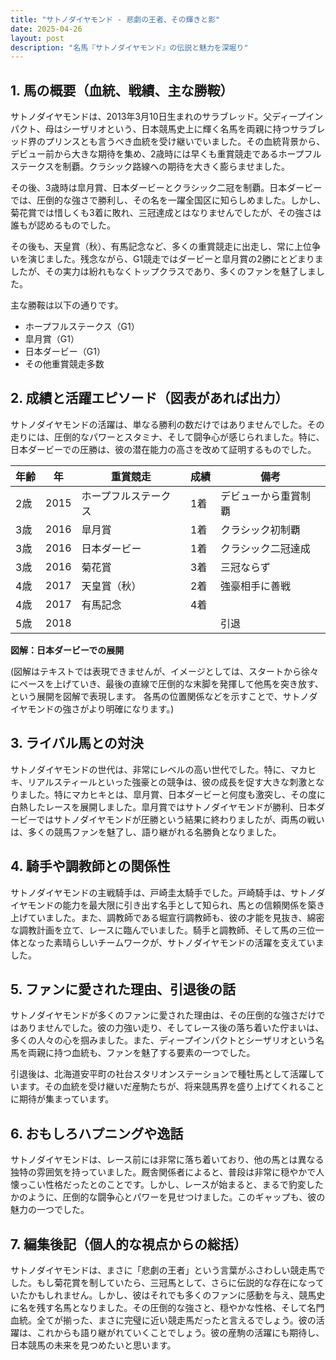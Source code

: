 ```yaml
---
title: "サトノダイヤモンド - 悲劇の王者、その輝きと影"
date: 2025-04-26
layout: post
description: "名馬『サトノダイヤモンド』の伝説と魅力を深堀り"
---
```


## 1. 馬の概要（血統、戦績、主な勝鞍）

サトノダイヤモンドは、2013年3月10日生まれのサラブレッド。父ディープインパクト、母はシーザリオという、日本競馬史上に輝く名馬を両親に持つサラブレッド界のプリンスとも言うべき血統を受け継いでいました。その血統背景から、デビュー前から大きな期待を集め、2歳時には早くも重賞競走であるホープフルステークスを制覇。クラシック路線への期待を大きく膨らませました。

その後、3歳時は皐月賞、日本ダービーとクラシック二冠を制覇。日本ダービーでは、圧倒的な強さで勝利し、その名を一躍全国区に知らしめました。しかし、菊花賞では惜しくも3着に敗れ、三冠達成とはなりませんでしたが、その強さは誰もが認めるものでした。

その後も、天皇賞（秋）、有馬記念など、多くの重賞競走に出走し、常に上位争いを演じました。残念ながら、G1競走ではダービーと皐月賞の2勝にとどまりましたが、その実力は紛れもなくトップクラスであり、多くのファンを魅了しました。

主な勝鞍は以下の通りです。

* ホープフルステークス（G1）
* 皐月賞（G1）
* 日本ダービー（G1）
* その他重賞競走多数


## 2. 成績と活躍エピソード（図表があれば出力）

サトノダイヤモンドの活躍は、単なる勝利の数だけではありませんでした。その走りには、圧倒的なパワーとスタミナ、そして闘争心が感じられました。特に、日本ダービーでの圧勝は、彼の潜在能力の高さを改めて証明するものでした。

| 年齢 | 年 | 重賞競走 | 成績 | 備考 |
|---|---|---|---|---|
| 2歳 | 2015 | ホープフルステークス | 1着 | デビューから重賞制覇 |
| 3歳 | 2016 | 皐月賞 | 1着 | クラシック初制覇 |
| 3歳 | 2016 | 日本ダービー | 1着 | クラシック二冠達成 |
| 3歳 | 2016 | 菊花賞 | 3着 | 三冠ならず |
| 4歳 | 2017 | 天皇賞（秋） | 2着 | 強豪相手に善戦 |
| 4歳 | 2017 | 有馬記念 | 4着 |  |
| 5歳 | 2018 |  |  |  引退 |


**図解：日本ダービーでの展開**

(図解はテキストでは表現できませんが、イメージとしては、スタートから徐々にペースを上げていき、最後の直線で圧倒的な末脚を発揮して他馬を突き放す、という展開を図解で表現します。  各馬の位置関係などを示すことで、サトノダイヤモンドの強さがより明確になります。)


## 3. ライバル馬との対決

サトノダイヤモンドの世代は、非常にレベルの高い世代でした。特に、マカヒキ、リアルスティールといった強豪との競争は、彼の成長を促す大きな刺激となりました。特にマカヒキとは、皐月賞、日本ダービーと何度も激突し、その度に白熱したレースを展開しました。皐月賞ではサトノダイヤモンドが勝利、日本ダービーではサトノダイヤモンドが圧勝という結果に終わりましたが、両馬の戦いは、多くの競馬ファンを魅了し、語り継がれる名勝負となりました。


## 4. 騎手や調教師との関係性

サトノダイヤモンドの主戦騎手は、戸崎圭太騎手でした。戸崎騎手は、サトノダイヤモンドの能力を最大限に引き出す名手として知られ、馬との信頼関係を築き上げていました。また、調教師である堀宣行調教師も、彼の才能を見抜き、綿密な調教計画を立て、レースに臨んでいました。騎手と調教師、そして馬の三位一体となった素晴らしいチームワークが、サトノダイヤモンドの活躍を支えていました。


## 5. ファンに愛された理由、引退後の話

サトノダイヤモンドが多くのファンに愛された理由は、その圧倒的な強さだけではありませんでした。彼の力強い走り、そしてレース後の落ち着いた佇まいは、多くの人々の心を掴みました。また、ディープインパクトとシーザリオという名馬を両親に持つ血統も、ファンを魅了する要素の一つでした。

引退後は、北海道安平町の社台スタリオンステーションで種牡馬として活躍しています。その血統を受け継いだ産駒たちが、将来競馬界を盛り上げてくれることに期待が集まっています。


## 6. おもしろハプニングや逸話

サトノダイヤモンドは、レース前には非常に落ち着いており、他の馬とは異なる独特の雰囲気を持っていました。厩舎関係者によると、普段は非常に穏やかで人懐っこい性格だったとのことです。しかし、レースが始まると、まるで豹変したかのように、圧倒的な闘争心とパワーを見せつけました。このギャップも、彼の魅力の一つでした。


## 7. 編集後記（個人的な視点からの総括）

サトノダイヤモンドは、まさに「悲劇の王者」という言葉がふさわしい競走馬でした。もし菊花賞を制していたら、三冠馬として、さらに伝説的な存在になっていたかもしれません。しかし、彼はそれでも多くのファンに感動を与え、競馬史に名を残す名馬となりました。その圧倒的な強さと、穏やかな性格、そして名門血統。全てが揃った、まさに完璧に近い競走馬だったと言えるでしょう。彼の活躍は、これからも語り継がれていくことでしょう。彼の産駒の活躍にも期待し、日本競馬の未来を見つめたいと思います。
